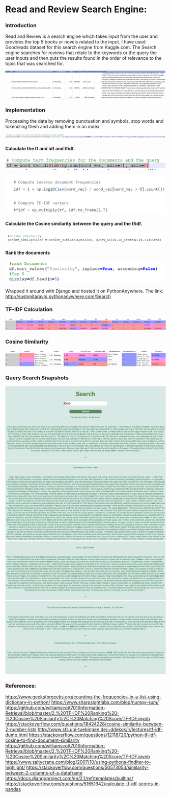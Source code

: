 # Read and Review Search Engine:

### Introduction

Read and Review is a search engine which takes input from the user and provides the top 5 books or novels related to the input.
I have used Goodreads dataset for this search engine from Kaggle.com. 
The Search engine searches for reviews that relate to the keywords or the query the user inputs and then puts the results found in the order of relevance 
to the topic that was searched for.

![Introduction](/Snapshots/intro_pic.png)

### Implementation

Processing the data by removing punctuation and symbols, stop words and tokenizing them and adding them in an index.

![Tokenizing](/Snapshots/implementation_1.png)

#### Calculate the tf and idf and tfidf.

![TFIDF](/Snapshots/implementation_2.png)

![TFIDF](/Snapshots/implementation_5.png)

#### Calculate the Cosine similarity between the query and the tfidf.

![Cosine Similarity](/Snapshots/implementation_3.png)

#### Rank the documents

![Ranking](/Snapshots/implementation_4.png)


Wrapped it around with Django and hosted it on PythonAnywhere. 
The link: http://sushmitaravip.pythonanywhere.com/Search


### TF-IDF Calculation
![TF-IDF](/Snapshots/tfidf.png)

### Cosine Similarity 
![Cosine Similarity](/Snapshots/cosine_similarity.png)

### Query Search Snapshots
![Result_1](/Snapshots/Result_Snippet_1.JPG)
![Result_2](/Snapshots/Result_Snippet_2.JPG)
![Result_3](/Snapshots/Result_Snippet_3.JPG)
![Result_4](/Snapshots/Result_Snippet_4.JPG)
### References:
https://www.geeksforgeeks.org/counting-the-frequencies-in-a-list-using-dictionary-in-python/
https://www.sharpsightlabs.com/blog/numpy-sum/
https://github.com/williamscott701/Information-Retrieval/blob/master/2.%20TF-IDF%20Ranking%20-%20Cosine%20Similarity%2C%20Matching%20Score/TF-IDF.ipynb
https://stackoverflow.com/questions/18424228/cosine-similarity-between-2-number-lists
http://www.sfs.uni-tuebingen.de/~ddekok/ir/lectures/tf-idf-dump.html
https://stackoverflow.com/questions/12118720/python-tf-idf-cosine-to-find-document-similarity
https://github.com/williamscott701/Information-Retrieval/blob/master/2.%20TF-IDF%20Ranking%20-%20Cosine%20Similarity%2C%20Matching%20Score/TF-IDF.ipynb
https://www.saltycrane.com/blog/2007/10/using-pythons-finditer-to-highlight/
https://stackoverflow.com/questions/50573053/similarity-between-2-columns-of-a-dataframe
https://docs.djangoproject.com/en/2.1/ref/templates/builtins/
https://stackoverflow.com/questions/51651942/calculate-tf-idf-scores-in-pandas
